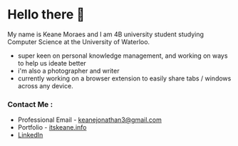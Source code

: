 # Hello there 👋 

My name is Keane Moraes and I am 4B university student studying Computer Science at the University of Waterloo.

- super keen on personal knowledge management, and working on ways to help us ideate better
- i'm also a photographer and writer
- currently working on a browser extension to easily share tabs / windows across any device.


### Contact Me :
* Professional Email - [keanejonathan3@gmail.com](mailto:keanejonathan3@gmail.com)
* Portfolio - [itskeane.info](https://itskeane.info)
* [LinkedIn](https://www.linkedin.com/in/k3moraes/)  
